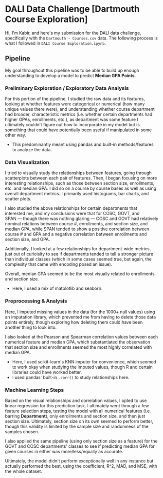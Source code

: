 # DALI Data Challenge [Dartmouth Course Exploration]
Hi, I'm Kabir, and here's my submission for the DALI data challenge, specifically with the ```Dartmouth - Courses.csv``` data. The following process is what I followed in ```DALI Course Exploration.ipynb```.
 
## Pipeline

My goal throughout this pipeline was to be able to build up enough understanding to develop a model to predict <b>Median GPA Points</b>.

### Preliminary Exploration / Exploratory Data Analysis
For this portion of the pipeline, I studied the raw data and its features, looking at whether features were categorical or numerical (how many unique values there were), and understanding whether course department had broader, characteristic metrics (i.e. whether certain departments had higher GPAs, enrollments, etc.), as department was some feature I ultimately couldn't figure out how to incorporate in my model but is something that could have potentially been useful if manipulated in some other way. 

* This predominantly meant using pandas and built-in methods/features to analyze the data.

### Data Visualization
I tried to visually study the relationships between features, going through scatterplots between each pair of features. Then, I began focusing on more interesting relationships, such as those between section size, enrollments, etc. and median GPA. I did so on a course by course bases as well as using overall department metrics. I primarily used histograms, bar charts, and scatter plots.

I also studied the above relationships for certain departments that interested me, and my conclusions were that for COSC, GOVT, and SPAN — though there was nothing glaring — COSC and GOVT had relatively nominal relations between course #, enrollments, and section size, and median GPA, while  SPAN tended to show a positive correlation between course # and GPA and a negative correlation between enrollments and section size, and GPA.

Additionally, I looked at a few relationships for department-wide metrics, just out of curioisity to see if departments tended to tell a stronger picture than individual classes (which in some cases seemed true, but again, the complexity that came with encoding posed an issue).

Overall, median GPA seemed to be the most visually related to enrollments and section size.

* Here, I used a mix of matplotlib and seaborn.

### Preprocessing & Analysis
Here, I imputed missing values in the data (for the 1000+ null values) using an imputation library, which prevented me from having to delete those data points entirely, though exploring how deleting them could have been another thing to look into.

I also looked at the Pearson and Spearman correlation values between each numerical feature and median GPA, which substantiated the observation that section size and enrollments seemed the most highly correlated with median GPA.

* Here, I used scikit-learn's KNN imputer for convenience, which seemed to work okay when studying the imputed values, though R and certain libraries could have worked better.
* I used pandas' built-in ```.corr()``` to study relationships here.

### Machine Learning Steps
Based on the visual relationships and correlation values, I opted to use linear regression for this prediction task. I ultimately went through a few feature selection steps, testing the model with all numerical features (i.e. barring <b>Department</b>), only enrollments and section size, and then just section size. Ultimately, section size on its own seemed to perform better, though this validity is limited by the sample size and randomness of the samples chosen.

I also applied the same pipeline (using only section size as a feature) for the GOVT and COSC departments' classes to see if predicting median GPA for given courses in either was more/less/equally as accurate.

Ultimately, the model didn't perform exceptionally well in any instance but actually performed the best, using the coefficient, R^2, MAD, and MSE, with the whole dataset.



